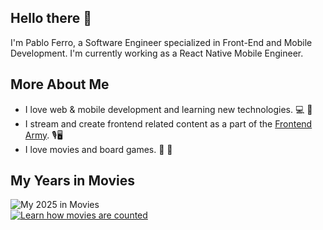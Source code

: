 ## Hello there 👋

I'm Pablo Ferro, a Software Engineer specialized in Front-End and Mobile Development. I'm currently working as a React Native Mobile Engineer.

## More About Me
- I love web & mobile development and learning new technologies. 💻 📱
- I stream and create frontend related content as a part of the [Frontend Army](https://frontendarmy.tech/). 🎙️🖥️
- I love movies and board games. 🎥 🎲

## My Years in Movies

<picture>
  <source
    srcset="https://my-year-in-movies.pages.dev/pabloef/2025.svg?theme=dark&t=2"
    media="(prefers-color-scheme: dark)"
  />
  <source
    srcset="https://my-year-in-movies.pages.dev/pabloef/2025.svg?theme=light&t=2"
    media="(prefers-color-scheme: light), (prefers-color-scheme: no-preference)"
  />
  <img alt="My 2025 in Movies" src="https://my-year-in-movies.pages.dev/pabloef/2025.svg?theme=light&0t=2" />
</picture>

<div></div>

<a  href="https://my-year-in-movies.pages.dev/about" target="_blank">
  <picture>
    <source
      srcset="https://my-year-in-movies.pages.dev/about.svg?theme=dark&0t=2"
      media="(prefers-color-scheme: dark)"
    />
    <source
      srcset="https://my-year-in-movies.pages.dev/about.svg?theme=light&0t=2"
      media="(prefers-color-scheme: light), (prefers-color-scheme: no-preference)"
    />
    <img alt="Learn how movies are counted" src="https://my-year-in-movies.pages.dev/about.svg?theme=light&0t=2" />
  </picture>
</a>

